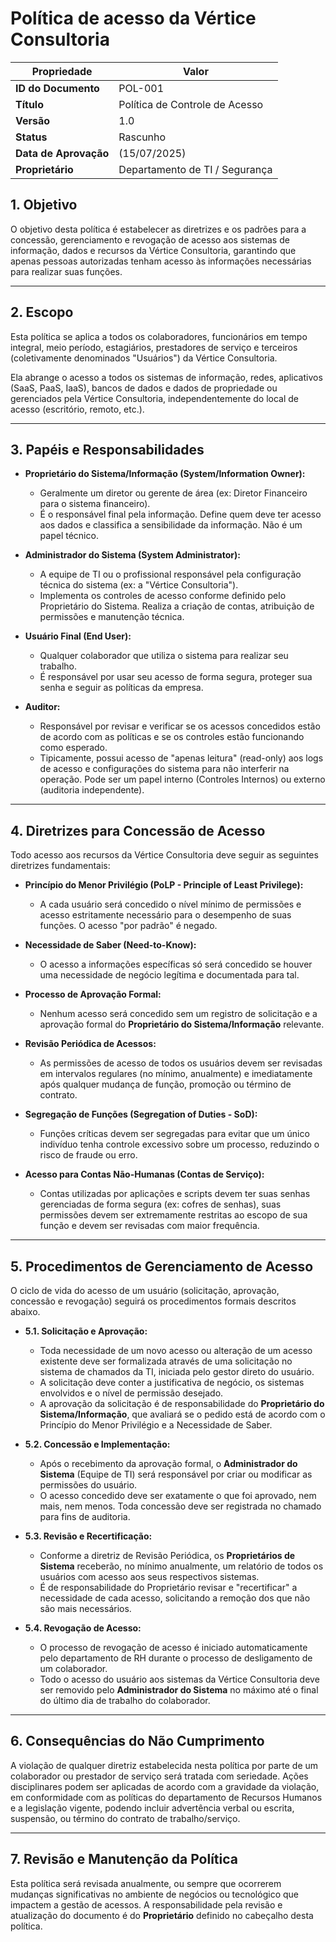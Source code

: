 # Política de acesso da Vértice Consultoria

| Propriedade          | Valor                             |
| --------------------- | --------------------------------- |
| **ID do Documento** | POL-001                           |
| **Título** | Política de Controle de Acesso    |
| **Versão** | 1.0                               |
| **Status** | Rascunho                          |
| **Data de Aprovação** | (15/07/2025)                      |
| **Proprietário** | Departamento de TI / Segurança    |

## 1. Objetivo

O objetivo desta política é estabelecer as diretrizes e os padrões para a concessão, gerenciamento e revogação de acesso aos sistemas de informação, dados e recursos da Vértice Consultoria, garantindo que apenas pessoas autorizadas tenham acesso às informações necessárias para realizar suas funções.

---
## 2. Escopo

Esta política se aplica a todos os colaboradores, funcionários em tempo integral, meio período, estagiários, prestadores de serviço e terceiros (coletivamente denominados "Usuários") da Vértice Consultoria.

Ela abrange o acesso a todos os sistemas de informação, redes, aplicativos (SaaS, PaaS, IaaS), bancos de dados e dados de propriedade ou gerenciados pela Vértice Consultoria, independentemente do local de acesso (escritório, remoto, etc.).

---
## 3. Papéis e Responsabilidades

* **Proprietário do Sistema/Informação (System/Information Owner):**
    * Geralmente um diretor ou gerente de área (ex: Diretor Financeiro para o sistema financeiro).
    * É o responsável final pela informação. Define quem deve ter acesso aos dados e classifica a sensibilidade da informação. Não é um papel técnico.

* **Administrador do Sistema (System Administrator):**
    * A equipe de TI ou o profissional responsável pela configuração técnica do sistema (ex: a "Vértice Consultoria").
    * Implementa os controles de acesso conforme definido pelo Proprietário do Sistema. Realiza a criação de contas, atribuição de permissões e manutenção técnica.

* **Usuário Final (End User):**
    * Qualquer colaborador que utiliza o sistema para realizar seu trabalho.
    * É responsável por usar seu acesso de forma segura, proteger sua senha e seguir as políticas da empresa.

* **Auditor:**
    * Responsável por revisar e verificar se os acessos concedidos estão de acordo com as políticas e se os controles estão funcionando como esperado.
    * Tipicamente, possui acesso de "apenas leitura" (read-only) aos logs de acesso e configurações do sistema para não interferir na operação. Pode ser um papel interno (Controles Internos) ou externo (auditoria independente).

---
## 4. Diretrizes para Concessão de Acesso

Todo acesso aos recursos da Vértice Consultoria deve seguir as seguintes diretrizes fundamentais:

* **Princípio do Menor Privilégio (PoLP - Principle of Least Privilege):**
    * A cada usuário será concedido o nível mínimo de permissões e acesso estritamente necessário para o desempenho de suas funções. O acesso "por padrão" é negado.

* **Necessidade de Saber (Need-to-Know):**
    * O acesso a informações específicas só será concedido se houver uma necessidade de negócio legítima e documentada para tal.

* **Processo de Aprovação Formal:**
    * Nenhum acesso será concedido sem um registro de solicitação e a aprovação formal do **Proprietário do Sistema/Informação** relevante.

* **Revisão Periódica de Acessos:**
    * As permissões de acesso de todos os usuários devem ser revisadas em intervalos regulares (no mínimo, anualmente) e imediatamente após qualquer mudança de função, promoção ou término de contrato.

* **Segregação de Funções (Segregation of Duties - SoD):**
    * Funções críticas devem ser segregadas para evitar que um único indivíduo tenha controle excessivo sobre um processo, reduzindo o risco de fraude ou erro.

* **Acesso para Contas Não-Humanas (Contas de Serviço):**
    * Contas utilizadas por aplicações e scripts devem ter suas senhas gerenciadas de forma segura (ex: cofres de senhas), suas permissões devem ser extremamente restritas ao escopo de sua função e devem ser revisadas com maior frequência.

---
## 5. Procedimentos de Gerenciamento de Acesso

O ciclo de vida do acesso de um usuário (solicitação, aprovação, concessão e revogação) seguirá os procedimentos formais descritos abaixo.

* **5.1. Solicitação e Aprovação:**
    * Toda necessidade de um novo acesso ou alteração de um acesso existente deve ser formalizada através de uma solicitação no sistema de chamados da TI, iniciada pelo gestor direto do usuário.
    * A solicitação deve conter a justificativa de negócio, os sistemas envolvidos e o nível de permissão desejado.
    * A aprovação da solicitação é de responsabilidade do **Proprietário do Sistema/Informação**, que avaliará se o pedido está de acordo com o Princípio do Menor Privilégio e a Necessidade de Saber.

* **5.2. Concessão e Implementação:**
    * Após o recebimento da aprovação formal, o **Administrador do Sistema** (Equipe de TI) será responsável por criar ou modificar as permissões do usuário.
    * O acesso concedido deve ser exatamente o que foi aprovado, nem mais, nem menos. Toda concessão deve ser registrada no chamado para fins de auditoria.

* **5.3. Revisão e Recertificação:**
    * Conforme a diretriz de Revisão Periódica, os **Proprietários de Sistema** receberão, no mínimo anualmente, um relatório de todos os usuários com acesso aos seus respectivos sistemas.
    * É de responsabilidade do Proprietário revisar e "recertificar" a necessidade de cada acesso, solicitando a remoção dos que não são mais necessários.

* **5.4. Revogação de Acesso:**
    * O processo de revogação de acesso é iniciado automaticamente pelo departamento de RH durante o processo de desligamento de um colaborador.
    * Todo o acesso do usuário aos sistemas da Vértice Consultoria deve ser removido pelo **Administrador do Sistema** no máximo até o final do último dia de trabalho do colaborador.

---
## 6. Consequências do Não Cumprimento

A violação de qualquer diretriz estabelecida nesta política por parte de um colaborador ou prestador de serviço será tratada com seriedade. Ações disciplinares podem ser aplicadas de acordo com a gravidade da violação, em conformidade com as políticas do departamento de Recursos Humanos e a legislação vigente, podendo incluir advertência verbal ou escrita, suspensão, ou término do contrato de trabalho/serviço.

---
## 7. Revisão e Manutenção da Política

Esta política será revisada anualmente, ou sempre que ocorrerem mudanças significativas no ambiente de negócios ou tecnológico que impactem a gestão de acessos. A responsabilidade pela revisão e atualização do documento é do **Proprietário** definido no cabeçalho desta política.